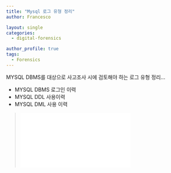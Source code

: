 ```yaml
---
title: "Mysql 로그 유형 정리"
author: Francesco

layout: single
categories:
  - digital-forensics

author_profile: true
tags:
  - Forensics
---
```

MYSQL DBMS를 대상으로 사고조사 시에 검토해야 하는 로그 유형 정리...
- MYSQL DBMS 로그인 이력
- MYSQL DDL 사용이력
- MYSQL DML 사용 이력

> <embed src="/files/digitalforensicsformysql_20181204_v2.pdf" type="application/pdf">
